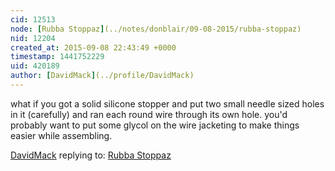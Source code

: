 ```yaml
---
cid: 12513
node: [Rubba Stoppaz](../notes/donblair/09-08-2015/rubba-stoppaz)
nid: 12204
created_at: 2015-09-08 22:43:49 +0000
timestamp: 1441752229
uid: 420189
author: [DavidMack](../profile/DavidMack)
---
```


what if you got a solid silicone stopper and put two small needle sized holes in it (carefully) and ran each round wire through its own hole.  you'd probably want to put some glycol on the wire jacketing to make things easier while assembling.

[DavidMack](../profile/DavidMack) replying to: [Rubba Stoppaz](../notes/donblair/09-08-2015/rubba-stoppaz)

